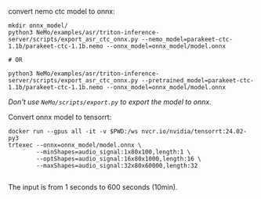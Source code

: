 convert nemo ctc model to onnx:
```
mkdir onnx_model/
python3 NeMo/examples/asr/triton-inference-server/scripts/export_asr_ctc_onnx.py --nemo_model=parakeet-ctc-1.1b/parakeet-ctc-1.1b.nemo --onnx_model=onnx_model/model.onnx

# OR

python3 NeMo/examples/asr/triton-inference-server/scripts/export_asr_ctc_onnx.py --pretrained_model=parakeet-ctc-1.1b/parakeet-ctc-1.1b.nemo --onnx_model=onnx_model/model.onnx

```

*Don't use `NeMo/scripts/export.py` to export the model to onnx.*

Convert onnx model to tensorrt:
```
docker run --gpus all -it -v $PWD:/ws nvcr.io/nvidia/tensorrt:24.02-py3
trtexec --onnx=onnx_model/model.onnx \
        --minShapes=audio_signal:1x80x100,length:1 \
        --optShapes=audio_signal:16x80x1000,length:16 \
        --maxShapes=audio_signal:32x80x60000,length:32
                                     
```
The input is from 1 seconds to 600 seconds (10min).
